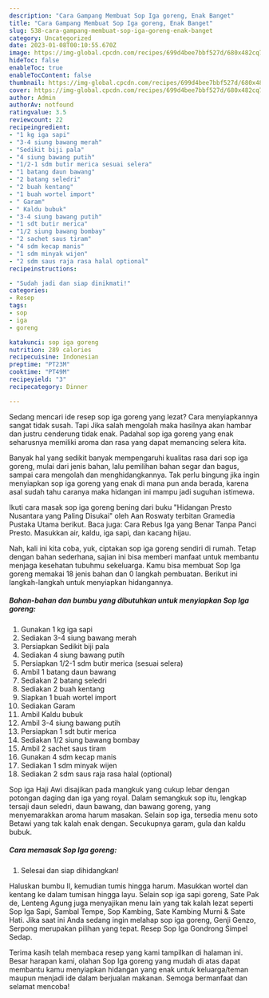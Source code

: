 ```yaml
---
description: "Cara Gampang Membuat Sop Iga goreng, Enak Banget"
title: "Cara Gampang Membuat Sop Iga goreng, Enak Banget"
slug: 538-cara-gampang-membuat-sop-iga-goreng-enak-banget
category: Uncategorized
date: 2023-01-08T00:10:55.670Z
image: https://img-global.cpcdn.com/recipes/699d4bee7bbf527d/680x482cq70/sop-iga-goreng-foto-resep-utama.jpg
hideToc: false
enableToc: true
enableTocContent: false
thumbnail: https://img-global.cpcdn.com/recipes/699d4bee7bbf527d/680x482cq70/sop-iga-goreng-foto-resep-utama.jpg
cover: https://img-global.cpcdn.com/recipes/699d4bee7bbf527d/680x482cq70/sop-iga-goreng-foto-resep-utama.jpg
author: Admin
authorAv: notfound
ratingvalue: 3.5
reviewcount: 22
recipeingredient:
- "1 kg iga sapi"
- "3-4 siung bawang merah"
- "Sedikit biji pala"
- "4 siung bawang putih"
- "1/2-1 sdm butir merica sesuai selera"
- "1 batang daun bawang"
- "2 batang seledri"
- "2 buah kentang"
- "1 buah wortel import"
- " Garam"
- " Kaldu bubuk"
- "3-4 siung bawang putih"
- "1 sdt butir merica"
- "1/2 siung bawang bombay"
- "2 sachet saus tiram"
- "4 sdm kecap manis"
- "1 sdm minyak wijen"
- "2 sdm saus raja rasa halal optional"
recipeinstructions:

- "Sudah jadi dan siap dinikmati!"
categories:
- Resep
tags:
- sop
- iga
- goreng

katakunci: sop iga goreng 
nutrition: 289 calories
recipecuisine: Indonesian
preptime: "PT23M"
cooktime: "PT49M"
recipeyield: "3"
recipecategory: Dinner

---
```



Sedang mencari ide resep sop iga goreng yang lezat? Cara menyiapkannya sangat tidak susah. Tapi Jika salah mengolah maka hasilnya akan hambar dan justru cenderung tidak enak. Padahal sop iga goreng yang enak seharusnya memiliki aroma dan rasa yang dapat memancing selera kita.


Banyak hal yang sedikit banyak mempengaruhi kualitas rasa dari sop iga goreng, mulai dari jenis bahan, lalu pemilihan bahan segar dan bagus, sampai cara mengolah dan menghidangkannya. Tak perlu bingung jika ingin menyiapkan sop iga goreng yang enak di mana pun anda berada, karena asal sudah tahu caranya maka hidangan ini mampu jadi suguhan istimewa.

Ikuti cara masak sop iga goreng bening dari buku &#34;Hidangan Presto Nusantara yang Paling Disukai&#34; oleh Aan Roswaty terbitan Gramedia Pustaka Utama berikut. Baca juga: Cara Rebus Iga yang Benar Tanpa Panci Presto. Masukkan air, kaldu, iga sapi, dan kacang hijau.


Nah, kali ini kita coba, yuk, ciptakan sop iga goreng sendiri di rumah. Tetap dengan bahan sederhana, sajian ini bisa memberi manfaat untuk membantu menjaga kesehatan tubuhmu sekeluarga. Kamu bisa membuat Sop Iga goreng memakai 18 jenis bahan dan 0 langkah pembuatan. Berikut ini langkah-langkah untuk menyiapkan hidangannya.

<!--inarticleads1-->

##### Bahan-bahan dan bumbu yang dibutuhkan untuk menyiapkan Sop Iga goreng:

1. Gunakan 1 kg iga sapi
1. Sediakan 3-4 siung bawang merah
1. Persiapkan Sedikit biji pala
1. Sediakan 4 siung bawang putih
1. Persiapkan 1/2-1 sdm butir merica (sesuai selera)
1. Ambil 1 batang daun bawang
1. Sediakan 2 batang seledri
1. Sediakan 2 buah kentang
1. Siapkan 1 buah wortel import
1. Sediakan  Garam
1. Ambil  Kaldu bubuk
1. Ambil 3-4 siung bawang putih
1. Persiapkan 1 sdt butir merica
1. Sediakan 1/2 siung bawang bombay
1. Ambil 2 sachet saus tiram
1. Gunakan 4 sdm kecap manis
1. Sediakan 1 sdm minyak wijen
1. Sediakan 2 sdm saus raja rasa halal (optional)


Sop iga Haji Awi disajikan pada mangkuk yang cukup lebar dengan potongan daging dan iga yang royal. Dalam semangkuk sop itu, lengkap tersaji daun seledri, daun bawang, dan bawang goreng, yang menyemarakkan aroma harum masakan. Selain sop iga, tersedia menu soto Betawi yang tak kalah enak dengan. Secukupnya garam, gula dan kaldu bubuk. 

<!--inarticleads2-->

##### Cara memasak Sop Iga goreng:


1. Selesai dan siap dihidangkan!

Haluskan bumbu II, kemudian tumis hingga harum. Masukkan wortel dan kentang ke dalam tumisan hingga layu. Selain sop iga sapi goreng, Sate Pak de, Lenteng Agung juga menyajikan menu lain yang tak kalah lezat seperti Sop Iga Sapi, Sambal Tempe, Sop Kambing, Sate Kambing Murni &amp; Sate Hati. Jika saat ini Anda sedang ingin melahap sop iga goreng, Genji Genzo, Serpong merupakan pilihan yang tepat. Resep Sop Iga Gondrong Simpel Sedap. 

Terima kasih telah membaca resep yang kami tampilkan di halaman ini. Besar harapan kami, olahan Sop Iga goreng yang mudah di atas dapat membantu kamu menyiapkan hidangan yang enak untuk keluarga/teman maupun menjadi ide dalam berjualan makanan. Semoga bermanfaat dan selamat mencoba!
